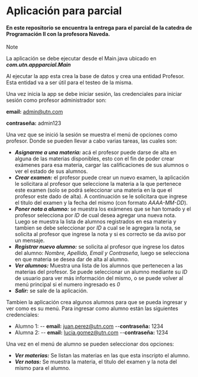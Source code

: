 # Aplicación para parcial 
#### En este repositorio se encuentra la entrega para el parcial de la catedra de Programación II con la profesora Naveda.

> [!NOTE] 
> La aplicación se debe ejecutar desde el Main.java ubicado en ***com.utn.appparcial.Main***

Al ejecutar la app esta crea la base de datos y crea una entidad Profesor. Esta entidad va a ser útil para el testeo de la misma. 

Una vez inicia la app se debe iniciar sesión, las credenciales para iniciar sesión como profesor administrador son:

**email:** admin@utn.com

**contraseña:** admin123

Una vez que se inició la sesión se muestra el menú de opciones como profesor. Donde se pueden llevar a cabo varias tareas, las cuales son: 

 - ***Asignarme a una materia:*** acá el profesor puede darse de alta en alguna de las materias disponibles, esto con el fin de poder crear exámenes para esa materia, cargar las calificaciones de sus alumnos o ver el estado de sus alumnos.
 - ***Crear examen:*** el profesor puede crear un nuevo examen, la aplicación le solicitara al profesor que seleccione la materia a la que pertenece este examen (solo se podrá seleccionar una materia en la que el profesor este dado de alta). A continuación se le solicitara que ingrese el titulo del examen y la fecha del mismo (con formato *AAAA-MM-DD*).
 - ***Poner nota a alumno:*** se muestra los exámenes que se han tomado y el profesor selecciona por *ID* de cual desea agregar una nueva nota. Luego se muestra la lista de alumnos registrados en esa materia y tambien se debe seleccionar por *ID* a cual se le agregara la nota, se solicita al profesor que ingrese la nota y si es correcto se da aviso por un mensaje.
 - ***Registrar nuevo alumno:*** se solicita al profesor que ingrese los datos del alumno: *Nombre, Apellido, Email y Contraseña*, luego se selecciona en que materia se desea dar de alta al alumno.
 - ***Ver alumnos:*** Muestra una lista de los alumnos que pertenecen a las materias del profesor. Se puede seleccionar un alumno mediante su *ID* de usuario para ver más información del mismo, o se puede volver al menú principal si el numero ingresado es *0*
  - ***Salir:*** se sale de la aplicación.

Tambien la aplicación crea algunos alumnos para que se pueda ingresar y ver como es su menú.
Para ingresar como alumno están las siguientes credenciales: 
 - Alumno 1: 
 -- **email:** juan.perez@utn.com
 --**contraseña:** 1234
 - Alumna 2: 
 -- **email:** lucia.gomez@utn.com
 --**contraseña:** 1234

Una vez en el menú de alumno se pueden seleccionar dos opciones: 
- ***Ver materias:*** Se listan las materias en las que esta inscripto el alumno.
- ***Ver notas:*** Se muestra la materia, el titulo del examen y la nota del mismo para el alumno.
